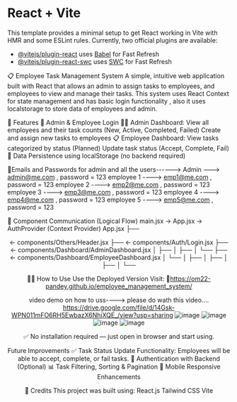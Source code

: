 # React + Vite
This template provides a minimal setup to get React working in Vite with HMR and some ESLint rules.
Currently, two official plugins are available:

- [@vitejs/plugin-react](https://github.com/vitejs/vite-plugin-react/blob/main/packages/plugin-react/README.md) uses [Babel](https://babeljs.io/) for Fast Refresh
- [@vitejs/plugin-react-swc](https://github.com/vitejs/vite-plugin-react-swc) uses [SWC](https://swc.rs/) for Fast Refresh

📋 Employee Task Management System
A simple, intuitive web application built with React that allows an admin to assign tasks to employees, and employees to view and manage their tasks. This system uses React Context for state management and has basic login functionality , also it uses localstorage to store data of employees and admin.

🚀 Features
🔐 Admin & Employee Login
🧑‍💼 Admin Dashboard:
View all employees and their task counts (New, Active, Completed, Failed)
Create and assign new tasks to employees
📋 Employee Dashboard:
View tasks categorized by status
(Planned) Update task status (Accept, Complete, Fail)
💾 Data Persistence using localStorage (no backend required)

📩Emails and Passwords for admin and all the users------>
Admin ---> admin@me.com , password = 123
employee 1 ----> emp1@me.com , password = 123
employee 2 ----> emp2@me.com , password = 123
employee 3 ----> emp3@me.com , password = 123
employee 4 ----> emp4@me.com , password = 123
employee 5 ----> emp5@me.com , password = 123

🔁 Component Communication (Logical Flow)
main.jsx → App.jsx → AuthProvider (Context Provider)
App.jsx
├── <Header />                        ← components/Others/Header.jsx
├── <Login />                        ← components/Auth/Login.jsx
├── <AdminDashboard />              ← components/Dashboard/AdminDashboard.jsx
│   ├── <CreateTask />
│   ├── <AllTask />
│   └── <TaskListNumber />
├── <EmployeeDashboard />           ← components/Dashboard/EmployeeDashboard.jsx
│   └── <TaskList />
│       ├── <NewTask />
│       ├── <AcceptTask />
│       ├── <CompleteTask />
│       └── <FailedTask />


🧑‍🏫 How to Use
Use the Deployed Version
Visit: 🔗https://om22-pandey.github.io/employee_management_system/

video demo on how to uss---->
please do wath this video....
https://drive.google.com/file/d/14Gsk-WPN011mFO6RH5EwbazX6NhiXQE_/view?usp=sharing
![image](https://github.com/user-attachments/assets/e5dde955-010b-4a2b-a317-cd16d4ef2b41)
![image](https://github.com/user-attachments/assets/e75cc515-ba2c-4491-b677-b4c214832e49)
![image](https://github.com/user-attachments/assets/d8648702-29af-419b-9d52-4deb31356fea)
![image](https://github.com/user-attachments/assets/5488a972-def4-45c8-993b-33bf2f092d6d)

✅ No installation required — just open in browser and start using.

 Future Improvements
✅ Task Status Update Functionality: Employees will be able to accept, complete, or fail tasks.
🧠 Authentication with Backend (Optional)
📊 Task Filtering, Sorting & Pagination
📱 Mobile Responsive Enhancements

🙌 Credits
This project was built using:
React.js
Tailwind CSS
Vite
